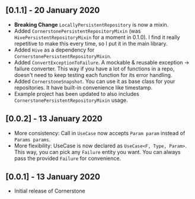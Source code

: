 ## [0.1.1] - 20 January 2020
- **Breaking Change** `LocallyPersistentRepository` is now a mixin.
- Added `CornerstonePersistentRepositoryMixin` (was `HivePersistentRepositoryMixin` for a moment in 0.1.0). I find it really repetitive to make this every time, so I put it in the main library.
- Added `Hive` as a dependency for `CornerstonePersistentRepositoryMixin`.
- Added `ConvertExceptionToFailure`. A mockable & reusable exception -> failure converter. This way if you have a lot of functions in a repo, doesn't need to keep testing each function for its error handling.
- Added `CornerstoneSnapshot`. You can use it as base class for your repositories. It have built-in convenience like timestamp.
- Example project has been updated to also includes `CornerstonePersistentRepositoryMixin` usage.

## [0.0.2] - 13 January 2020
- More consistency: Call in `UseCase` now accepts `Param param` instead of `Params params`.
- More flexibility: UseCase is now declared as `UseCase<F, Type, Param>`. This way, you can pick any `Failure` entity you want. You can always pass the provided `Failure` for convenience.

## [0.0.1] - 13 January 2020
- Initial release of Cornerstone